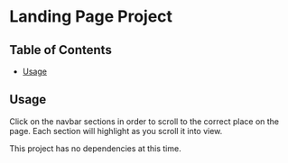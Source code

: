 # Landing Page Project

## Table of Contents

* [Usage](#usage)

## Usage

Click on the navbar sections in order to scroll to the correct place on the page. Each section will highlight as you scroll it into view. 

This project has no dependencies at this time. 